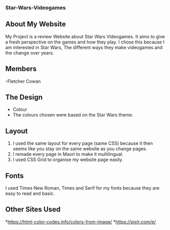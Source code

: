 ### Star-Wars-Videogames

## About My Website
My Project is a review Website about Star Wars Videogames. It aims to give a fresh perspective on the games and how they play.
I chose this because I am interested in Star Wars, The different ways they make videogames and the change over years.

## Members
-Fletcher Cowan

## The Design
- Colour
- The colours chosen were based on the Star Wars theme.

## Layout

1. I used the same layout for every page (same CSS) because it then seems like you stay on the same website as you change pages.
2. I remade every page in Maori to make it multilingual.
3. I used CSS Grid to organise my website page easily.

## Fonts 

I used Times New Roman, Times and Serif for my fonts because they are easy to read and basic.


## Other Sites Used

*https://html-color-codes.info/colors-from-image/
*https://pixlr.com/e/


